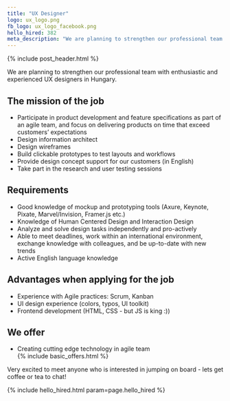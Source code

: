 ```yaml
---
title: "UX Designer"
logo: ux_logo.png
fb_logo: ux_logo_facebook.png
hello_hired: 382
meta_description: "We are planning to strengthen our professional team with enthusiastic and experienced UX designers in Hungary."
---
```


{% include post_header.html %}

<div class="text-left">
  <p>
  We are planning to strengthen our professional team with enthusiastic and experienced UX designers in Hungary.
  </p>

  <h2>The mission of the job</h2>
  <ul>
    <li>Participate in product development and feature specifications as part of an agile team, and focus on delivering products on time that exceed customers’ expectations</li>
    <li>Design information architect</li>
    <li>Design wireframes</li>
    <li>Build clickable prototypes to test layouts and workflows</li>
    <li>Provide design concept support for our customers (in English)</li>
    <li>Take part in the research and user testing sessions</li>
    </ul>

  <h2>Requirements</h2>
  <ul>
    <li>Good knowledge of mockup and prototyping tools (Axure, Keynote, Pixate, Marvel/Invision, Framer.js etc.)</li>
    <li>Knowledge of Human Centered Design and Interaction Design</li>
    <li>Analyze and solve design tasks independently and pro-actively</li>
    <li>Able to meet deadlines, work within an international environment, exchange knowledge with colleagues, and be up-to-date with new trends</li>
    <li>Active English language knowledge</li>
  </ul>

  <h2>Advantages when applying for the job</h2>
  <ul>
    <li>Experience with Agile practices: Scrum, Kanban</li>
    <li>UI design experience (colors, typos, UI toolkit)</li>
    <li>Frontend development (HTML, CSS - but JS is king :))</li>
  </ul>

  <h2>We offer</h2>
  <ul>
    <li>Creating cutting edge technology in agile team</li>
    {% include basic_offers.html %}
  </ul>

  <p>Very excited to meet anyone who is interested in jumping on board - lets get coffee or tea to chat!</p>
</div>

{% include hello_hired.html param=page.hello_hired %}
